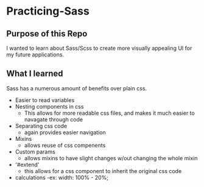 # Practicing-Sass

## Purpose of this Repo
I wanted to learn about Sass/Scss to create more visually appealing UI for my future applications.

## What I learned
Sass has a numerous amount of benefits over plain css.
- Easier to read variables
- Nesting components in css
    - This allows for more readable css files, and makes it much easier to navagate through code
- Separating css code
    - again provides easier navigation
- Mixins
    - allows reuse of css compenents
- Custom params
    - allows mixins to have slight changes w/out changing the whole mixin
- '#extend'
    - this allows for a css component to inherit the original css code
- calculations
    -ex: width: 100% - 20%;
